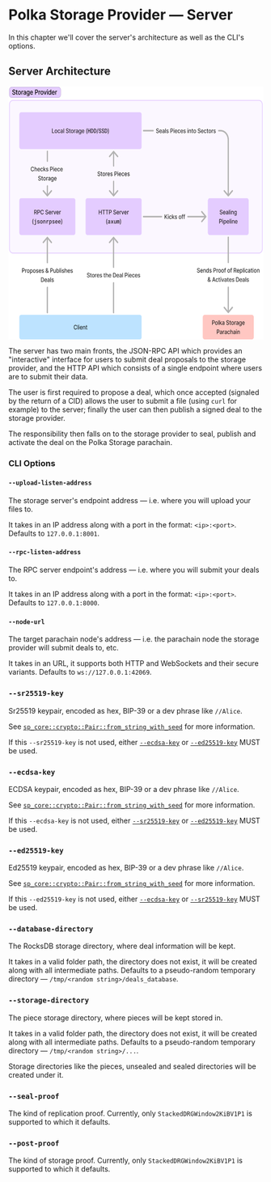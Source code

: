 # Polka Storage Provider — Server

In this chapter we'll cover the server's architecture as well as the CLI's options.

<!-- Sadly, tables will not cut it here, since the text is just too big for the table. -->

## Server Architecture

<!-- NOTE: the image gets f'd up in dark backgrounds and css isn't helping, ill need to make a new svg, for now just use a lighter mode -->

<p><img src="../images/architecture/storage-provider-server.svg" style="height: 500px; display: block; margin-left: auto; margin-right: auto;"/></p>

The server has two main fronts, the JSON-RPC API which provides an "interactive" interface for users to submit deal proposals to the storage provider,
and the HTTP API which consists of a single endpoint where users are to submit their data.

The user is first required to propose a deal, which once accepted (signaled by the return of a CID) allows the user to submit a file
(using `curl` for example) to the server; finally the user can then publish a signed deal to the storage provider.

The responsibility then falls on to the storage provider to seal, publish and activate the deal on the Polka Storage parachain.

<!-- TODO: remove the download API from the server until we implement deal retrieval -->

### CLI Options

#### `--upload-listen-address`

The storage server's endpoint address — i.e. where you will upload your files to.

It takes in an IP address along with a port in the format: `<ip>:<port>`.
Defaults to `127.0.0.1:8001`.

#### `--rpc-listen-address`

The RPC server endpoint's address — i.e. where you will submit your deals to.

It takes in an IP address along with a port in the format: `<ip>:<port>`.
Defaults to `127.0.0.1:8000`.

#### `--node-url`

The target parachain node's address — i.e. the parachain node the storage provider will submit deals to, etc.

It takes in an URL, it supports both HTTP and WebSockets and their secure variants.
Defaults to `ws://127.0.0.1:42069`.

### `--sr25519-key`

Sr25519 keypair, encoded as hex, BIP-39 or a dev phrase like `//Alice`.

See [`sp_core::crypto::Pair::from_string_with_seed`](https://docs.rs/sp-core/latest/sp_core/crypto/trait.Pair.html#method.from_string_with_seed) for more information.

If this `--sr25519-key` is not used, either [`--ecdsa-key`](#--ecdsa-key) or [`--ed25519-key`](#--ed25519-key) MUST be used.

### `--ecdsa-key`

ECDSA keypair, encoded as hex, BIP-39 or a dev phrase like `//Alice`.

See [`sp_core::crypto::Pair::from_string_with_seed`](https://docs.rs/sp-core/latest/sp_core/crypto/trait.Pair.html#method.from_string_with_seed) for more information.

If this `--ecdsa-key` is not used, either [`--sr25519-key`](#--sr25519-key) or [`--ed25519-key`](#--ed25519-key) MUST be used.

### `--ed25519-key`

Ed25519 keypair, encoded as hex, BIP-39 or a dev phrase like `//Alice`.

See [`sp_core::crypto::Pair::from_string_with_seed`](https://docs.rs/sp-core/latest/sp_core/crypto/trait.Pair.html#method.from_string_with_seed) for more information.

If this `--ed25519-key` is not used, either [`--ecdsa-key`](#--ecdsa-key) or [`--sr25519-key`](#--sr25519-key) MUST be used.

### `--database-directory`

The RocksDB storage directory, where deal information will be kept.

It takes in a valid folder path, the directory does not exist, it will be created along with all intermediate paths.
Defaults to a pseudo-random temporary directory — `/tmp/<random string>/deals_database`.

### `--storage-directory`

The piece storage directory, where pieces will be kept stored in.

It takes in a valid folder path, the directory does not exist, it will be created along with all intermediate paths.
Defaults to a pseudo-random temporary directory — `/tmp/<random string>/...`.

Storage directories like the pieces, unsealed and sealed directories will be created under it.

### `--seal-proof`

The kind of replication proof. Currently, only `StackedDRGWindow2KiBV1P1` is supported to which it defaults.

### `--post-proof`

The kind of storage proof. Currently, only `StackedDRGWindow2KiBV1P1` is supported to which it defaults.
